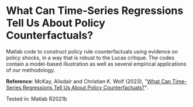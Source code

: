 # What Can Time-Series Regressions Tell Us About Policy Counterfactuals?

Matlab code to construct policy rule counterfactuals using evidence on policy shocks, in a way that is robust to the Lucas critique. The codes contain a model-based illustration as well as several empirical applications of our methodology.

**Reference**: McKay, Alisdair and Christian K. Wolf (2023), "[What Can Time-Series Regressions Tell Us About Policy Counterfactuals?](https://economics.mit.edu/sites/default/files/2023-04/lucas_policy.pdf)".

Tested in: Matlab R2021b
